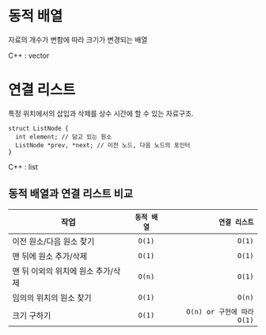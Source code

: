 # 동적 배열

자료의 개수가 변함에 따라 크기가 변경되는 배열

C++ : vector

# 연결 리스트

특정 위치에서의 삽입과 삭제를 상수 시간에 할 수 있는 자료구조.
```
struct ListNode {
  int element; // 담고 있는 원소
  ListNode *prev, *next; // 이전 노드, 다음 노드의 포인터
}
```

C++ : list

## 동적 배열과 연결 리스트 비교

작업 | `동적 배열` | `연결 리스트`
---|:---:|---:
이전 원소/다음 원소 찾기 | `O(1)` | `O(1)`
맨 뒤에 원소 추가/삭제 | `O(1)` | `O(1)`
맨 뒤 이외의 위치에 원소 추가/삭제 | `O(n)` | `O(1)`
임의의 위치의 원소 찾기 | `O(1)` | `O(n)`
크기 구하기 | `O(1)` | `O(n) or 구현에 따라 O(1)`
